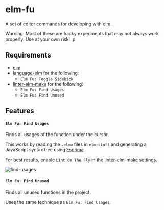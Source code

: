 # elm-fu

A set of editor commands for developing with [elm](http://elm-lang.org).

Warning:  Most of these are hacky experiments that may not always work properly.  Use at your own risk! :p

## Requirements

* [elm](http://elm-lang.org/install)
* [language-elm](https://atom.io/packages/language-elm) for the following:
  - `Elm Fu: Toggle Sidekick`
* [linter-elm-make](https://atom.io/packages/linter-elm-make) for the following:
  - `Elm Fu: Find Usages`
  - `Elm Fu: Find Unused`

## Features

#### `Elm Fu: Find Usages`
Finds all usages of the function under the cursor.

This works by reading the `.elmo` files in `elm-stuff` and generating a JavaScript syntax tree using [Esprima](http://esprima.org/).

For best results, enable `Lint On The Fly` in the [linter-elm-make](https://atom.io/packages/linter-elm-make) settings.

![find-usages](https://github.com/halohalospecial/atom-elm-fu/blob/master/images/find-usages.gif?raw=true)

#### `Elm Fu: Find Unused`
Finds all unused functions in the project.

Uses the same technique as `Elm Fu: Find Usages`.
